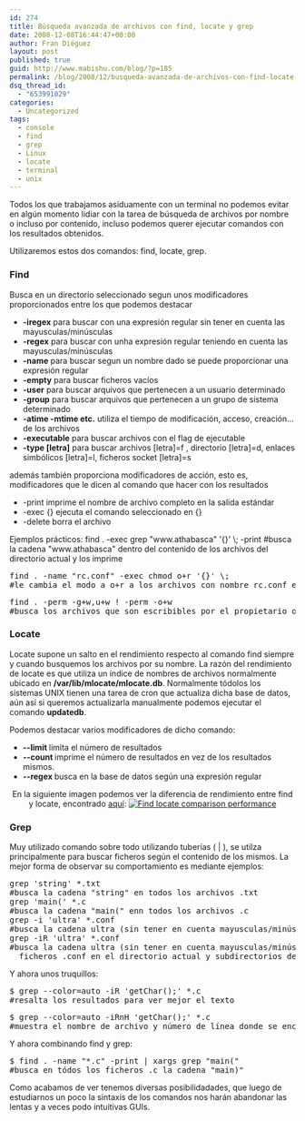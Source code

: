 ```yaml
---
id: 274
title: Búsqueda avanzada de archivos con find, locate y grep
date: 2008-12-08T16:44:47+00:00
author: Fran Diéguez
layout: post
published: true
guid: http://www.mabishu.com/blog/?p=185
permalink: /blog/2008/12/busqueda-avanzada-de-archivos-con-find-locate-y-grep/
dsq_thread_id:
  - "653991029"
categories:
  - Uncategorized
tags:
  - console
  - find
  - grep
  - Linux
  - locate
  - terminal
  - unix
---
```

Todos los que trabajamos asiduamente con un terminal no podemos evitar en algún momento lidiar con la tarea de búsqueda de archivos por nombre o incluso por contenido, incluso podemos querer ejecutar comandos con los resultados obtenidos.

Utilizaremos estos dos comandos: find, locate, grep.<!--more-->
<h3>Find</h3>
Busca en un directorio seleccionado segun unos modificadores proporcionados entre los que podemos destacar
<ul>
	<li><strong>-iregex</strong> para buscar con una expresión regular sin tener en cuenta las mayusculas/minúsculas</li>
	<li><strong>-regex</strong> para buscar con unha expresión regular teniendo en cuenta las mayusculas/minúsculas</li>
	<li><strong>-name</strong> para buscar segun un nombre dado se puede proporcionar una expresión regular</li>
	<li><strong>-empty</strong> para buscar ficheros vacíos</li>
	<li><strong>-user</strong> para buscar arquivos que pertenecen a un usuario determinado</li>
	<li><strong>-group</strong> para buscar arquivos que pertenecen a un grupo de sistema determinado</li>
	<li><strong>-atime -mtime etc.</strong> utiliza el tiempo de modificación, acceso, creación... de los archivos</li>
	<li><strong>-executable</strong> <strong> </strong>para buscar archivos con el flag de ejecutable</li>
	<li><strong>-type [letra]</strong> para buscar archivos [letra]=f , directorio [letra]=d, enlaces simbólicos [letra]=l, ficheros socket [letra]=s</li>
</ul>
además también proporciona modificadores de acción, esto es, modificadores que le dicen al comando que hacer con los resultados
<ul>
	<li>-print imprime el nombre de archivo completo en la salida estándar</li>
	<li>-exec {} ejecuta el comando seleccionado en {}</li>
	<li>-delete borra el archivo</li>
</ul>
Ejemplos prácticos:
find . -exec grep "www.athabasca" '{}' \; -print
#busca la cadena "www.athabasca" dentro del contenido de los archivos del directorio actual y los imprime
<pre lang="bash">find . -name "rc.conf" -exec chmod o+r '{}' \;
#le cambia el modo a o+r a los archivos con nombre rc.conf en el directorio actual</pre>
<pre lang="bash">find . -perm -g+w,u+w ! -perm -o+w
#busca los archivos que son escribibles por el propietario o su grupo, pero no el resto</pre>
<h3>Locate</h3>
Locate supone un salto en el rendimiento respecto al comando find siempre y cuando busquemos los archivos por su nombre. La razón del rendimiento de locate es que utiliza un índice de nombres de archivos normalmente ubicado en <strong>/var/lib/mlocate/mlocate.db</strong>. Normalmente tódolos los sistemas UNIX tienen una tarea de cron que actualiza dicha base de datos, aún así si queremos actualizarla manualmente podemos ejecutar el comando <strong>updatedb</strong>.

Podemos destacar varios modificadores de dicho comando:
<ul>
	<li><strong>--limit </strong>limita el número de resultados</li>
	<li><strong>--count </strong>imprime el número de resultados en vez de los resultados mismos.</li>
	<li><strong>--regex </strong>busca en la base de datos según una expresión regular</li>
</ul>
<p style="text-align: center;">En la siguiente imagen podemos ver la diferencia de rendimiento entre find y locate, encontrado <a title="Quick Tipos find files linux file system" href="http://www.secguru.com/article/quick_tips_find_files_linux_file_system">aquí</a>:
<a href="http://mabishu.com/blog/wp-content/uploads/2008/12/findlocatecomparisonke7.png"><img class="size-medium wp-image-186 aligncenter" title="findlocatecomparisonke7" alt="Find locate comparison performance" src="http://mabishu.com/blog/wp-content/uploads/2008/12/findlocatecomparisonke7.png" /></a></p>

<h3>Grep</h3>
Muy utilizado comando sobre todo utilizando tuberías ( | ), se utilza principalmente para buscar ficheros según el contenido de los mismos. La mejor forma de observar su comportamiento es mediante ejemplos:
<pre lang="bash">grep 'string' *.txt
#busca la cadena "string" en todos los archivos .txt
grep 'main(' *.c
#busca la cadena "main(" enn todos los archivos .c
grep -i 'ultra' *.conf
#busca la cadena ultra (sin tener en cuenta mayusculas/minúsculas) en los ficheros .conf
grep -iR 'ultra' *.conf
#busca la cadena ultra (sin tener en cuenta mayusculas/minúsculas) en los
  ficheros .conf en el directorio actual y subdirectorios del mismo</pre>
Y ahora unos truquillos:
<pre lang="bash">$ grep --color=auto -iR 'getChar();' *.c
#resalta los resultados para ver mejor el texto</pre>
<pre lang="bash">$ grep --color=auto -iRnH 'getChar();' *.c
#muestra el nombre de archivo y número de línea donde se encontró la cadena</pre>
Y ahora combinando find y grep:
<pre lang="bash">$ find . -name "*.c" -print | xargs grep "main("
#busca en tódos los ficheros .c la cadena "main)"</pre>
Como acabamos de ver tenemos diversas posibilidadades, que luego de estudiarnos un poco la sintaxis de los comandos nos harán abandonar las lentas y a veces podo intuitivas GUIs.